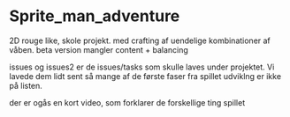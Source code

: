 # Sprite_man_adventure
2D rouge like, skole projekt. med crafting af uendelige kombinationer af våben. beta version mangler content + balancing

issues og issues2 er de issues/tasks som skulle laves under projektet. Vi lavede dem lidt sent så mange af de første faser fra spillet udviklng er ikke på listen.

der er ogås en kort video, som forklarer de forskellige ting spillet
